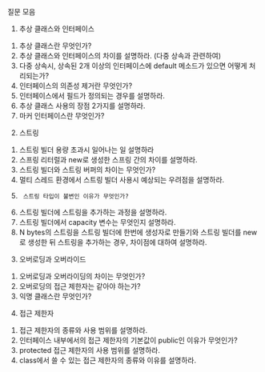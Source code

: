 질문 모음

1. 추상 클래스와 인터페이스

1) 추상 클래스란 무엇인가?
2) 추상 클래스와 인터페이스의 차이를 설명하라. (다중 상속과 관련하여)
3) 다중 상속시, 상속된 2개 이상의 인터페이스에 default 메소드가 있으면 어떻게 처리되는가?
4) 인터페이스의 의존성 제거란 무엇인가?
5) 인터페이스에서 필드가 정의되는 경우를 설명하라.
6) 추상 클래스 사용의 장점 2가지를 설명하라.
7) 마커 인터페이스란 무엇인가?

2. 스트링

1)  스트링 빌더 용량 초과시 일어나는 일 설명하라
2)  스프링 리터럴과 new로 생성한 스프링 간의 차이를 설명하라.
3)  스트링 빌더와 스트링 버퍼의 차이는 무엇인가?
4)  멀티 스레드 환경에서 스트링 빌더 사용시 예상되는 우려점을 설명하라.
5)      스트링 타입이 불변인 이유가 무엇인가?
6)  스트링 빌더에 스트링을 추가하는 과정을 설명하라.
7)  스트링 빌더에서 capacity 변수는 무엇인지 설명하라.
8)  N bytes의 스트링을 스트링 빌더에 한번에 생성자로 만들기와 스트링 빌더를 new로 생성한 뒤 스트링을 추가하는 경우, 차이점에 대하여 설명하라.

3. 오버로딩과 오버라이드

1) 오버로딩과 오버라이딩의 차이는 무엇인가?
2) 오버로딩의 접근 제한자는 같아야 하는가?
3) 익명 클래스란 무엇인가?

4. 접근 제한자

1) 접근 제한자의 종류와 사용 범위를 설명하라.
2) 인터페이스 내부에서의 접근 제한자의 기본값이 public인 이유가 무엇인가?
3) protected 접근 제한자의 사용 범위를 설명하라.
4) class에서 쓸 수 있는 접근 제한자의 종류와 이유를 설명하라.
